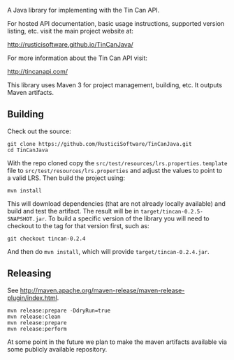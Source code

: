 A Java library for implementing with the Tin Can API.

For hosted API documentation, basic usage instructions, supported version listing, etc. visit the main project website at:

http://rusticisoftware.github.io/TinCanJava/

For more information about the Tin Can API visit:

http://tincanapi.com/

This library uses Maven 3 for project management, building, etc. It outputs Maven artifacts.

Building
--------

Check out the source:

    git clone https://github.com/RusticiSoftware/TinCanJava.git
    cd TinCanJava

With the repo cloned copy the `src/test/resources/lrs.properties.template` file
to `src/test/resources/lrs.properties` and adjust the values to point to a valid LRS. Then
build the project using:

    mvn install

This will download dependencies (that are not already locally available) and build and test the
artifact. The result will be in `target/tincan-0.2.5-SNAPSHOT.jar`. To build a specific version
of the library you will need to checkout to the tag for that version first, such as:

    git checkout tincan-0.2.4

And then do `mvn install`, which will provide `target/tincan-0.2.4.jar`.

Releasing
---------

See http://maven.apache.org/maven-release/maven-release-plugin/index.html.

    mvn release:prepare -DdryRun=true
    mvn release:clean
    mvn release:prepare
    mvn release:perform

At some point in the future we plan to make the maven artifacts available via some publicly
available repository.
